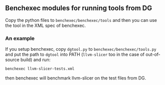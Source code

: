 ## Benchexec modules for running tools from DG

Copy the python files to `benchexec/benchexec/tools` and then you can
use the tool in the XML spec of benchexec.

### An example

If you setup benchexec, copy `dgtool.py` to `benchexec/benchexec/tools.py` and
put the path to `dgtool` into PATH (`llvm-slicer` too in the case of
out-of-source build) and run:

```
benchexec llvm-slicer-tests.xml
```

then benchexec will benchmark llvm-slicer on the test files from DG.
